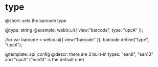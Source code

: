 type
=============

@short:
	sets the barcode type

@type: string 
@example:
webix.ui({
    view:"barcode",
    type: "upcA"
});
 
//or
var barcode = webix.ui({
    view:"barcode"
});
barcode.define("type", "upcA");

@template:	api_config
@descr:
 there are 3 built-in types: "ean8", "ean13" and "upcA" ("ean13" is the default one)

